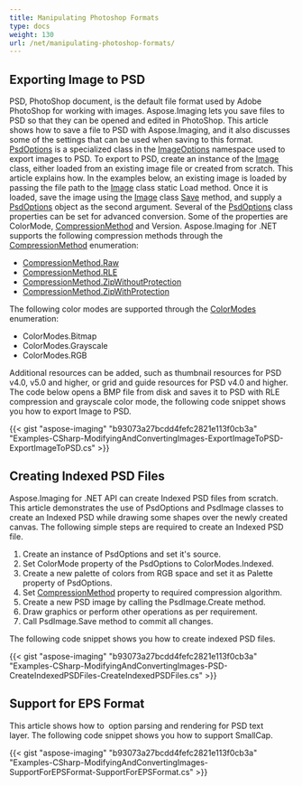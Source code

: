 ```yaml
---
title: Manipulating Photoshop Formats
type: docs
weight: 130
url: /net/manipulating-photoshop-formats/
---
```


## **Exporting Image to PSD**
PSD, PhotoShop document, is the default file format used by Adobe PhotoShop for working with images. Aspose.Imaging lets you save files to PSD so that they can be opened and edited in PhotoShop. This article shows how to save a file to PSD with Aspose.Imaging, and it also discusses some of the settings that can be used when saving to this format. [PsdOptions](http://www.aspose.com/api/net/imaging/aspose.imaging.imageoptions/psdoptions) is a specialized class in the [ImageOptions](/pages/createpage.action?spaceKey=imagingnet&title=Aspose.Imaging.ImageOptions+namespace&linkCreation=true&fromPageId=14784475) namespace used to export images to PSD. To export to PSD, create an instance of the [Image](http://www.aspose.com/api/net/imaging/aspose.imaging/image) class, either loaded from an existing image file or created from scratch. This article explains how. In the examples below, an existing image is loaded by passing the file path to the [Image](http://www.aspose.com/api/net/imaging/aspose.imaging/image) class static Load method. Once it is loaded, save the image using the [Image](http://www.aspose.com/api/net/imaging/aspose.imaging/image) class [Save](http://www.aspose.com/api/net/imaging/aspose.imaging/image/methods/save/index) method, and supply a [PsdOptions](http://www.aspose.com/api/net/imaging/aspose.imaging.imageoptions/psdoptions) object as the second argument. Several of the [PsdOptions](http://www.aspose.com/api/net/imaging/aspose.imaging.imageoptions/psdoptions) class properties can be set for advanced conversion. Some of the properties are ColorMode, [CompressionMethod](http://www.aspose.com/api/net/imaging/aspose.imaging.fileformats.psd/compressionmethod) and Version. Aspose.Imaging for .NET supports the following compression methods through the [CompressionMethod](http://www.aspose.com/api/net/imaging/aspose.imaging.fileformats.psd/compressionmethod) enumeration:

- [CompressionMethod.Raw](http://www.aspose.com/api/net/imaging/aspose.imaging.fileformats.psd/compressionmethod)
- [CompressionMethod.RLE](http://www.aspose.com/api/net/imaging/aspose.imaging.fileformats.psd/compressionmethod)
- [CompressionMethod.ZipWithoutProtection](http://www.aspose.com/api/net/imaging/aspose.imaging.fileformats.psd/compressionmethod)
- [CompressionMethod.ZipWithProtection](http://www.aspose.com/api/net/imaging/aspose.imaging.fileformats.psd/compressionmethod)

The following color modes are supported through the [ColorModes]() enumeration:

- ColorModes.Bitmap
- ColorModes.Grayscale
- ColorModes.RGB

Additional resources can be added, such as thumbnail resources for PSD v4.0, v5.0 and higher, or grid and guide resources for PSD v4.0 and higher. The code below opens a BMP file from disk and saves it to PSD with RLE compression and grayscale color mode, the following code snippet shows you how to export Image to PSD.

{{< gist "aspose-imaging" "b93073a27bcdd4fefc2821e113f0cb3a" "Examples-CSharp-ModifyingAndConvertingImages-ExportImageToPSD-ExportImageToPSD.cs" >}}
## **Creating Indexed PSD Files**
Aspose.Imaging for .NET API can create Indexed PSD files from scratch. This article demonstrates the use of PsdOptions and PsdImage classes to create an Indexed PSD while drawing some shapes over the newly created canvas. The following simple steps are required to create an Indexed PSD file.

1. Create an instance of PsdOptions and set it's source.
1. Set ColorMode property of the PsdOptions to ColorModes.Indexed.
1. Create a new palette of colors from RGB space and set it as Palette property of PsdOptions.
1. Set [CompressionMethod](http://www.aspose.com/api/net/imaging/aspose.imaging.fileformats.psd/compressionmethod) property to required compression algorithm.
1. Create a new PSD image by calling the PsdImage.Create method.
1. Draw graphics or perform other operations as per requirement.
1. Call PsdImage.Save method to commit all changes.

The following code snippet shows you how to create indexed PSD files.

{{< gist "aspose-imaging" "b93073a27bcdd4fefc2821e113f0cb3a" "Examples-CSharp-ModifyingAndConvertingImages-PSD-CreateIndexedPSDFiles-CreateIndexedPSDFiles.cs" >}}
## **Support for EPS Format**
This article shows how to  option parsing and rendering for PSD text layer. The following code snippet shows you how to support SmallCap.

{{< gist "aspose-imaging" "b93073a27bcdd4fefc2821e113f0cb3a" "Examples-CSharp-ModifyingAndConvertingImages-SupportForEPSFormat-SupportForEPSFormat.cs" >}}
